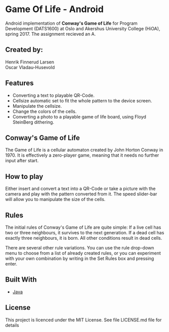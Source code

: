 # Game Of Life - Android
Android implementation of <b>Conway's Game of Life</b> for Program Development (DATS1600) at Oslo and Akershus University College (HiOA), spring 2017. The assignment recieved an A.

## Created by:
Henrik Finnerud Larsen <br>
Oscar Vladau-Husevold

## Features
* Converting a text to playable QR-Code.
* Cellsize automatic set to fit the whole pattern to the device screen.
* Manipulate the cellsize.
* Change the colors of the cells.
* Converting a photo to a playable game of life board, using Floyd SteinBerg dithering.

## Conway's Game of Life
The Game of Life is a cellular automaton created by John Horton Conway in 1970. It is effectively a zero-player game, meaning that it needs no further input after start.

## How to play
Either insert and convert a text into a QR-Code or take a picture with the camera and play with the pattern converted from it.
The speed slider-bar will allow you to manipulate the size of the cells.

## Rules
The initial rules of Conway's Game of Life are quite simple: If a live cell has two or three neighbours, it survives to the next generation. If a dead cell has exactly three neighbours, it is born. All other conditions result in dead cells. 

There are several other rule variations. You can use the rule drop-down menu to choose from a list of already created rules, or you can experiment with your own combination by writing in the Set Rules box and pressing enter. 


## Built With

* [Java](https://www.java.com/en/)

## License
This project is licenced under the MIT License. See file LICENSE.md file for details
